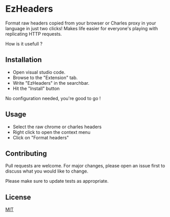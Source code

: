 # EzHeaders

Format raw headers copied from your browser or Charles proxy in your language in just two clicks!
Makes life easier for everyone's playing with replicating HTTP requests.

How is it usefull ?

## Installation

- Open visual studio code.
- Browse to the "Extension" tab.
- Write "EzHeaders" in the searchbar.
- Hit the "Install" button

No configuration needed, you're good to go !

## Usage

- Select the raw chrome or charles headers
- Right click to open the context menu
- Click on "Format headers"

## Contributing
Pull requests are welcome. For major changes, please open an issue first to discuss what you would like to change.

Please make sure to update tests as appropriate.

## License
[MIT](https://choosealicense.com/licenses/mit/)